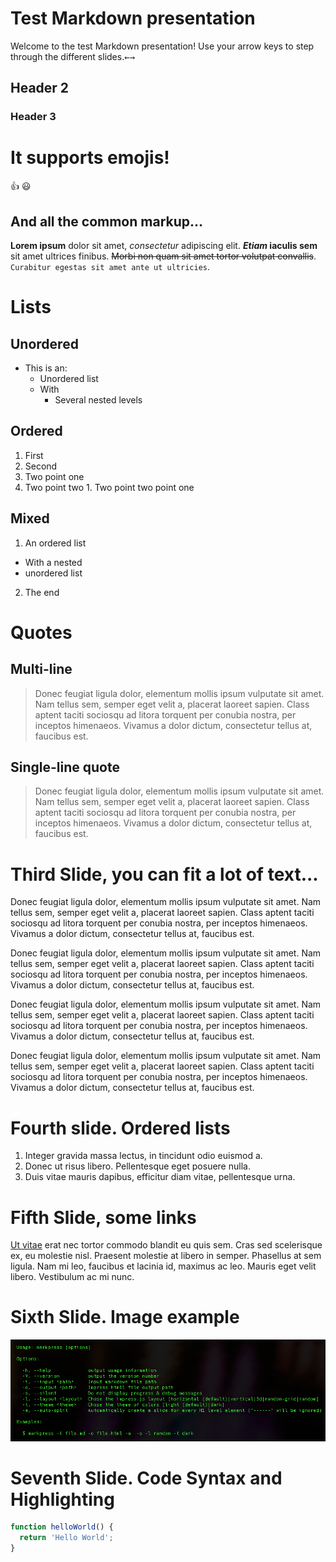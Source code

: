 # Test Markdown presentation

Welcome to the test Markdown presentation! Use your arrow keys to step through the different slides.<kbd>←</kbd><kbd>→</kbd>

## Header 2

### Header 3


# It supports emojis!

 :thumbsup: :smiley:

## And all the common markup...

**Lorem ipsum** dolor sit amet, *consectetur* adipiscing elit. **_Etiam_ iaculis sem** sit amet ultrices finibus. ~~Morbi non quam sit amet tortor volutpat convallis~~. `Curabitur egestas sit amet ante ut ultricies`.

# Lists

## Unordered

  - This is an:
    - Unordered list
    - With
      - Several nested levels

## Ordered

1. First
2. Second
  1. Two point one
  2. Two point two
    1. Two point two point one

## Mixed

1. An ordered list
  - With a nested
  - unordered list  
2. The end

# Quotes

## Multi-line

> Donec feugiat ligula dolor, elementum mollis ipsum vulputate sit amet.
> Nam tellus sem, semper eget velit a, placerat laoreet sapien.
> Class aptent taciti sociosqu ad litora torquent per conubia nostra, per inceptos himenaeos.
> Vivamus a dolor dictum, consectetur tellus at, faucibus est.

## Single-line quote

> Donec feugiat ligula dolor, elementum mollis ipsum vulputate sit amet. Nam tellus sem, semper eget velit a, placerat laoreet sapien. Class aptent taciti sociosqu ad litora torquent per conubia nostra, per inceptos himenaeos. Vivamus a dolor dictum, consectetur tellus at, faucibus est.


# Third Slide, you can fit a lot of text...

Donec feugiat ligula dolor, elementum mollis ipsum vulputate sit amet. Nam tellus sem, semper eget velit a, placerat laoreet sapien. Class aptent taciti sociosqu ad litora torquent per conubia nostra, per inceptos himenaeos. Vivamus a dolor dictum, consectetur tellus at, faucibus est.

Donec feugiat ligula dolor, elementum mollis ipsum vulputate sit amet. Nam tellus sem, semper eget velit a, placerat laoreet sapien. Class aptent taciti sociosqu ad litora torquent per conubia nostra, per inceptos himenaeos. Vivamus a dolor dictum, consectetur tellus at, faucibus est.

Donec feugiat ligula dolor, elementum mollis ipsum vulputate sit amet. Nam tellus sem, semper eget velit a, placerat laoreet sapien. Class aptent taciti sociosqu ad litora torquent per conubia nostra, per inceptos himenaeos. Vivamus a dolor dictum, consectetur tellus at, faucibus est.

Donec feugiat ligula dolor, elementum mollis ipsum vulputate sit amet. Nam tellus sem, semper eget velit a, placerat laoreet sapien. Class aptent taciti sociosqu ad litora torquent per conubia nostra, per inceptos himenaeos. Vivamus a dolor dictum, consectetur tellus at, faucibus est.



# Fourth slide. Ordered lists

1. Integer gravida massa lectus, in tincidunt odio euismod a.
  1.  Donec ut risus libero. Pellentesque eget posuere nulla.
2. Duis vitae mauris dapibus, efficitur diam vitae, pellentesque urna.



# Fifth Slide, some links

[Ut vitae](http://gamell.io) erat nec tortor commodo blandit eu quis sem. Cras sed scelerisque ex, eu molestie nisl. Praesent molestie at libero in semper. Phasellus at sem ligula. Nam mi leo, faucibus et lacinia id, maximus ac leo. Mauris eget velit libero. Vestibulum ac mi nunc.


# Sixth Slide. Image example

![How to use markpress](../markpress-help.png)

# Seventh Slide. Code Syntax and Highlighting

```javascript
function helloWorld() {
  return 'Hello World';
}
```
